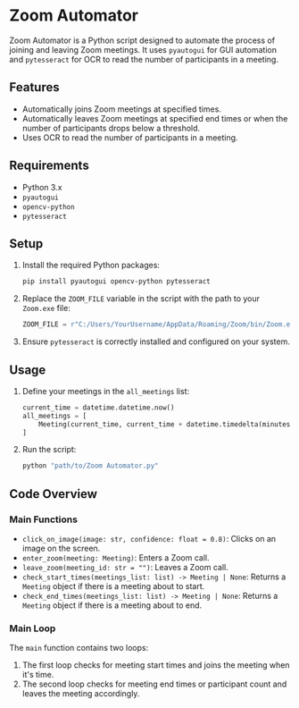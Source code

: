 # Zoom Automator

Zoom Automator is a Python script designed to automate the process of joining and leaving Zoom meetings. It uses `pyautogui` for GUI automation and `pytesseract` for OCR to read the number of participants in a meeting.

## Features

- Automatically joins Zoom meetings at specified times.
- Automatically leaves Zoom meetings at specified end times or when the number of participants drops below a threshold.
- Uses OCR to read the number of participants in a meeting.

## Requirements

- Python 3.x
- `pyautogui`
- `opencv-python`
- `pytesseract`

## Setup

1. Install the required Python packages:
    ```sh
    pip install pyautogui opencv-python pytesseract
    ```

2. Replace the `ZOOM_FILE` variable in the script with the path to your `Zoom.exe` file:
    ```python
    ZOOM_FILE = r"C:/Users/YourUsername/AppData/Roaming/Zoom/bin/Zoom.exe"
    ```

3. Ensure `pytesseract` is correctly installed and configured on your system.

## Usage

1. Define your meetings in the `all_meetings` list:
    ```python
    current_time = datetime.datetime.now()
    all_meetings = [
        Meeting(current_time, current_time + datetime.timedelta(minutes=1), "MEETING_ID", "PASSWORD")
    ]
    ```

2. Run the script:
    ```sh
    python "path/to/Zoom Automator.py"
    ```

## Code Overview

### Main Functions

- `click_on_image(image: str, confidence: float = 0.8)`: Clicks on an image on the screen.
- `enter_zoom(meeting: Meeting)`: Enters a Zoom call.
- `leave_zoom(meeting_id: str = "")`: Leaves a Zoom call.
- `check_start_times(meetings_list: list) -> Meeting | None`: Returns a `Meeting` object if there is a meeting about to start.
- `check_end_times(meetings_list: list) -> Meeting | None`: Returns a `Meeting` object if there is a meeting about to end.

### Main Loop

The `main` function contains two loops:
1. The first loop checks for meeting start times and joins the meeting when it's time.
2. The second loop checks for meeting end times or participant count and leaves the meeting accordingly.
